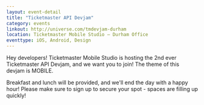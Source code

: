 ```yaml
---
layout: event-detail
title: "Ticketmaster API Devjam"
category: events
linkout: http://universe.com/tmdevjam-durham
location: Ticketmaster Mobile Studio – Durham Office
eventtype: iOS, Android, Design
---
```


Hey developers! Ticketmaster Mobile Studio is hosting the 2nd ever Ticketmaster API Devjam, and we want you to join! The theme of this devjam is MOBILE. 

Breakfast and lunch will be provided, and we'll end the day with a happy hour! Please make sure to sign up to secure your spot - spaces are filling up quickly!
